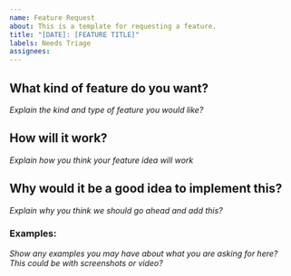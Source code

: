 ```yaml
---
name: Feature Request
about: This is a template for requesting a feature.
title: "[DATE]: [FEATURE TITLE]"
labels: Needs Triage
assignees: 
---
```


## What kind of feature do you want?
*Explain the kind and type of feature you would like?*

## How will it work?
*Explain how you think your feature idea will work*

## Why would it be a good idea to implement this?
*Explain why you think we should go ahead and add this?*

### Examples:
*Show any examples you may have about what you are asking for here? This could be with screenshots or video?*
